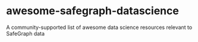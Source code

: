 # awesome-safegraph-datascience
A community-supported list of awesome data science resources relevant to SafeGraph data
